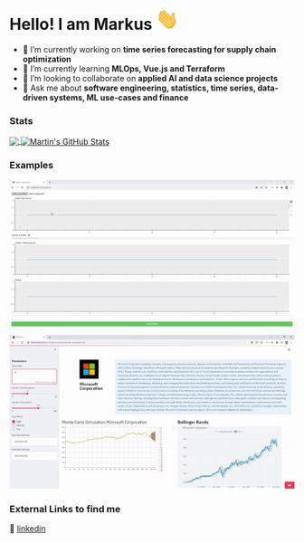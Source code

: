 <!--
**mrkshdt/mrkshdt** is a ✨ _special_ ✨ repository because its `README.md` (this file) appears on your GitHub profile.

Here are some ideas to get you started:

- 🔭 I’m currently working on ...
- 🌱 I’m currently learning ...
- 👯 I’m looking to collaborate on ...
- 🤔 I’m looking for help with ...
- 💬 Ask me about ...
- 📫 How to reach me: ...
- 😄 Pronouns: ...
- ⚡ Fun fact: ...
-->


# Hello! I am Markus <img src="https://github.com/mrkshdt/mrkshdt/blob/main/wave.gif?raw=true" width="40px">


- 🔭 I’m currently working on <b>time series forecasting for supply chain optimization</b>
- 🌱 I’m currently learning <b>MLOps, Vue.js and Terraform</b>
- 👯 I’m looking to collaborate on <b>applied AI and data science projects</b>
- 💬 Ask me about <b>software engineering, statistics, time series, data-driven systems, ML use-cases and finance</b> 

### Stats

<a href="https://github.com/mrkshdt">
  <img align="center" src="https://github-readme-stats.vercel.app/api/top-langs/?username=mrkshdt&hide=java&title_color=ffffff&text_color=c9cacc&icon_color=2bbc8a&bg_color=1d1f21&langs_count=3" />
</a>
<a href="https://github.com/mrkshdt">
  <img align="center" src="https://github-readme-stats.vercel.app/api?username=mrkshdt&show_icons=true&line_height=27&count_private=true&title_color=ffffff&text_color=c9cacc&icon_color=2bbc8a&bg_color=1d1f21" alt="Martin's GitHub Stats" />
</a>

### Examples

<img src="https://github.com/mrkshdt/mrkshdt/blob/main/TSLounge_pattern.gif?raw=true">  



<img src="https://github.com/mrkshdt/mrkshdt/blob/main/MCSim_fin.gif?raw=true">  



### External Links to find me


👔 [linkedin][linkedin] 


[linkedin]:  https://www.linkedin.com/in/markus-heidt/



